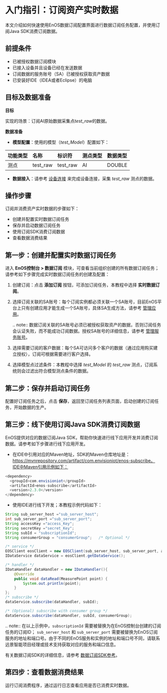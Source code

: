 # 入门指引：订阅资产实时数据

本文介绍如何快速使用EnOS数据订阅配置界面进行数据订阅任务配置，并使用订阅Java SDK消费订阅数据。

## 前提条件

- 已被授权数据订阅模块
- 已接入设备并且设备已经在发送数据
- 订阅数据的服务账号（SA）已被授权获取资产数据
- 已安装好IDE（IDEA或者Eclipse）的电脑

## 目标及数据准备

**目标**

实现的场景：订阅AI原始数据采集点*test_raw*的数据。

**数据准备**

- **模型配置**：使用的模型（*test_Model*）配置如下：

| 功能类型 | 名称     | 标识符   | 测点类型 | 数据类型 |
|:---------|:---------|:---------|:---------|:---------|
| 测点     | test_raw | test_raw | AI       | DOUBLE   |

- **数据接入**：请参考 [设备连接](/docs/device-connection/zh_CN/latest/quickstart/gettingstarted_device_connection.html) 来完成设备连接，采集 *test_raw* 测点的数据。

## 操作步骤

订阅并消费资产实时数据的步骤如下：
- 创建并配置实时数据订阅任务
- 保存并启动数据订阅任务
- 使用订阅SDK消费订阅数据
- 查看数据消费结果


## 第一步：创建并配置实时数据订阅任务

进入 **EnOS控制台 > 数据订阅** 模块，可查看当前组织创建的所有数据订阅任务；请参考如下步骤完成实时数据订阅任务的创建及配置：

1. 创建订阅：点击 **添加订阅** 按钮，可添加订阅任务，本教程中选择 **实时数据订阅**。

2. 选择订阅关联的SA账号：每个订阅实例都必须关联一个SA账号，目前EnOS平台上只有创建应用才能生成一个SA账号，具体SA生成方法，请参考 [管理应用](/docs/app-development/zh_CN/latest/managing_apps.html)。

   .. note:: 数据订阅关联的SA账号必须已被授权获取资产的数据，否则订阅任务会认证失败，而不能成功订阅数据。授权SA账号的详细信息，请参考 [管理服务账号](/docs/iam/zh_CN/latest/howto/service_account/managing_service_account.html)。

3. 选择需要订阅的客户数据：每个SA可访问多个客户的数据（通过应用购买建立授权），订阅可根据需要进行客户选择。

4. 选择模型点过滤条件：本教程中选择 *test_Model* 的 *test_raw* 测点，订阅系统则会过滤出符合模型测点条件的数据。


## 第二步：保存并启动订阅任务

配置好订阅任务之后，点击 **保存**，返回至订阅任务列表页面，启动创建的订阅任务，开始数据的生产。


## 第三步：线下使用订阅Java SDK消费订阅数据

EnOS提供对应的数据订阅Java SDK，帮助你快速进行线下应用开发并消费订阅数据。请参考如下步骤进行线下应用开发。
- 在IDE中引用对应的Maven地址，SDK的Maven仓库地址是：https://mvnrepository.com/artifact/com.envisioniot/enos-subscribe。IDE中Maven引用示例如下：


```java
<dependency>
  <groupId>com.envisioniot</groupId>
  <artifactId>enos-subscribe</artifactId>
  <version>2.3.0</version>
</dependency>
```

- 使用IDE进行线下开发；本教程示例代码如下：

```java
String sub_server_host ="sub_server_host";
int sub_server_port ="sub_server_port";
String accessKey ="access_Key";
String secretKey ="secret_Key";
String subId = "subscriptionId";
String consumerGroup = "consumerGroup";   /* Optional */

/* service */
EOSClient eosClient = new EOSClient(sub_server_host, sub_server_port, accessKey, secretKey);
IDataService dataService = eosClient.getDataService();

/* handler */
IDataHandler dataHandler = new IDataHandler(){
    @Override
    public void dataRead(MeasurePoint point) {
        System.out.println(point);
    }
};
/* subscribe */
dataService.subscribe(dataHandler, subId);

/* (Optional) subscribe with consumer group */
dataService.subscribe(dataHandler, subId, consumerGroup);
```

.. note:: 在以上示例中，`subscriptionId` 需要被替换为在EnOS控制台创建的订阅任务的订阅ID； `sub_server_host` 和 `sub_server_port` 需要被替换为EnOS订阅服务的地址和端口号。由于不同的EnOS服务和实例的地址和端口号不同，请联系远景智能项目经理或技术支持获取对应的服务和端口信息。

有关数据订阅SDK的详细信息，请参考 [数据订阅SDK参考](../reference/data_subscription_sdk)。

## 第四步：查看数据消费结果

运行订阅消费程序，通过运行日志查看应用是否已消费实时数据。

